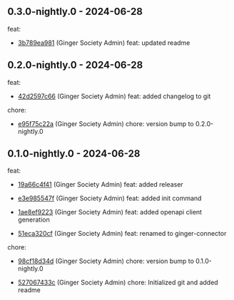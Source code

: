 ## 0.3.0-nightly.0 - 2024-06-28
feat:
 - [3b789ea981](3b789ea981a0696eda43e07cff79898f883fc4af) (Ginger Society Admin) feat: updated readme
	
## 0.2.0-nightly.0 - 2024-06-28
feat:
 - [42d2597c66](42d2597c66893039dab51e166a56924c7e771454) (Ginger Society Admin) feat: added changelog to git
	
chore:
 - [e95f75c22a](e95f75c22afb0447a4c56c089556e77fd34ac119) (Ginger Society Admin) chore: version bump to 0.2.0-nightly.0
	
## 0.1.0-nightly.0 - 2024-06-28
feat:
 - [19a66c4f41](19a66c4f4166af3d31e003f2e20bcba76af99965) (Ginger Society Admin) feat: added releaser
	
 - [e3e985547f](e3e985547fe90ab96f9163cd54c7e3855ff1a768) (Ginger Society Admin) feat: added init command
	
 - [1ae8ef9223](1ae8ef92238b9d6432df9e6330cc1861ccbcbbc7) (Ginger Society Admin) feat: added openapi client generation
	
 - [51eca320cf](51eca320cf408e0f4f5238fbbb8d9239ca73d2b9) (Ginger Society Admin) feat: renamed to ginger-connector
	
chore:
 - [98cf18d34d](98cf18d34d59e6181989b274a5a9dfbd2e38849b) (Ginger Society Admin) chore: version bump to 0.1.0-nightly.0
	
 - [527067433c](527067433c5c49e8a2daefa9056b7bb20e117780) (Ginger Society Admin) chore: Initialized git and added readme
	
